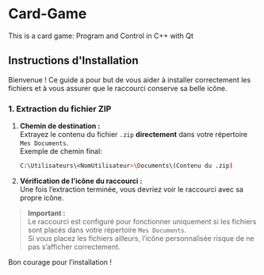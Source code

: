 # Card-Game
This is a card game: Program and Control in C++ with Qt

## Instructions d'Installation

Bienvenue ! Ce guide a pour but de vous aider à installer correctement les fichiers et à vous assurer que le raccourci conserve sa belle icône.

### 1. Extraction du fichier ZIP

1. **Chemin de destination :**  
   Extrayez le contenu du fichier `.zip` **directement** dans votre répertoire `Mes Documents`.  
   Exemple de chemin final:
   ```bash
   C:\Utilisateurs\<NomUtilisateur>\Documents\(Contenu du .zip)
   ```

2. **Vérification de l’icône du raccourci :**  
   Une fois l’extraction terminée, vous devriez voir le raccourci avec sa propre icône.  

> **Important :**  
> Le raccourci est configuré pour fonctionner uniquement si les fichiers sont placés dans votre répertoire `Mes Documents`.  
> Si vous placez les fichiers ailleurs, l’icône personnalisée risque de ne pas s’afficher correctement.

Bon courage pour l’installation !